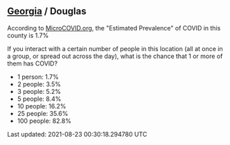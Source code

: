 
## [Georgia](/united-states/georgia) / Douglas

According to [MicroCOVID.org](http://microcovid.org),
the "Estimated Prevalence" of COVID in this county is 1.7%

If you interact with a certain number of people in this location
(all at once in a group, or spread out across the day), what is the chance that
1 or more of them has COVID?

- 1 person: 1.7%
- 2 people: 3.5%
- 3 people: 5.2%
- 5 people: 8.4%
- 10 people: 16.2%
- 25 people: 35.6%
- 100 people: 82.8%

Last updated: 2021-08-23 00:30:18.294780 UTC
